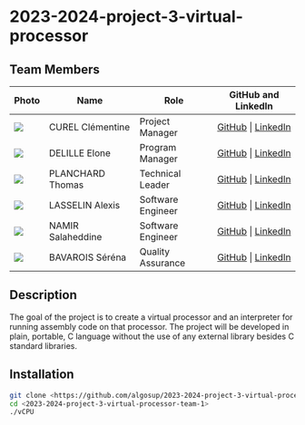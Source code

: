 # 2023-2024-project-3-virtual-processor

## Team Members

| **Photo** | **Name** | **Role** | **GitHub and LinkedIn** |
|---|---|---|---|
| <img src="https://ca.slack-edge.com/T06BWRNMW3X-U06C7TXB9PE-g35ba02d7e83-64"> | CUREL Clémentine | Project Manager | [GitHub](https://github.com/Clementine951) \| [LinkedIn](https://www.linkedin.com/in/clementine-curel/) |
| <img src="https://ca.slack-edge.com/T06BWRNMW3X-U06CNHASLBS-gd0f64565afd-64"> | DELILLE Elone | Program Manager | [GitHub](https://github.com/HiNett) \| [LinkedIn](https://www.linkedin.com/in/elonedelille/) |
| <img src="https://ca.slack-edge.com/T019N8PRR7W-U02EY24GTT8-ge73464278d5-64"> | PLANCHARD Thomas | Technical Leader | [GitHub](https://github.com/thomas-planchard) \| [LinkedIn](https://www.linkedin.com/in/thomas-planchard-461782221/) |
| <img src="https://ca.slack-edge.com/T06BWRNMW3X-U06BZPTBDV0-g00cd520ab1f-64"> | LASSELIN Alexis | Software Engineer | [GitHub](https://github.com/AlexisLasselin) \| [LinkedIn](https://www.linkedin.com/in/alexis-lasselin-318649251/) |
| <img src="https://ca.slack-edge.com/T06BWRNMW3X-U06CMQRP3D4-gfbb2631ed2b-64"> | NAMIR Salaheddine | Software Engineer | [GitHub](https://github.com/T3rryc) \| [LinkedIn](https://www.linkedin.com/in/salaheddine-namir-3402471b8/) |
| <img src="https://ca.slack-edge.com/T06BWRNMW3X-U06C1D5D9RT-g2a7db03edc5-64"> | BAVAROIS Séréna | Quality Assurance | [GitHub](https://github.com/NanaChocolat) \| [LinkedIn](https://www.linkedin.com/in/s%C3%A9r%C3%A9na-bavarois-619975218/) |

## Description

The goal of the project is to create a virtual processor and an interpreter for running assembly code on 
that processor. 
The project will be developed in plain, portable, C language without the use of any external library besides
C standard libraries.

## Installation

```bash
git clone <https://github.com/algosup/2023-2024-project-3-virtual-processor-team-1>
cd <2023-2024-project-3-virtual-processor-team-1>
./vCPU
```